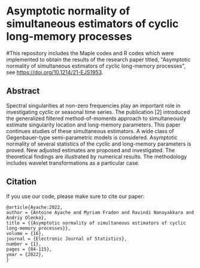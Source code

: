 # Asymptotic normality of simultaneous estimators of cyclic long-memory processes

#This repository includes the Maple codes and R codes which were implemented to obtain the results of the research paper titled, "Asymptotic normality of simultaneous estimators of cyclic long-memory processes", see https://doi.org/10.1214/21-EJS1953.

## Abstract
Spectral singularities at non-zero frequencies play an important role in investigating cyclic or seasonal time series. The publication [2] introduced the generalized filtered method-of-moments approach to simultaneously estimate singularity location and long-memory parameters. This paper continues studies of these simultaneous estimators. A wide class of Gegenbauer-type semi-parametric models is considered. Asymptotic normality of several statistics of the cyclic and long-memory parameters is proved. New adjusted estimates are proposed and investigated. The theoretical findings are illustrated by numerical results. The methodology includes wavelet transformations as a particular case.

## Citation 
If you use our code, please make sure to cite our paper:
```
@article{Ayache:2022,
author = {Antoine Ayache and Myriam Fradon and Ravindi Nanayakkara and Andriy Olenko},
title = {{Asymptotic normality of simultaneous estimators of cyclic long-memory processes}},
volume = {16},
journal = {Electronic Journal of Statistics},
number = {1},
pages = {84-115},
year = {2022},
}
```
